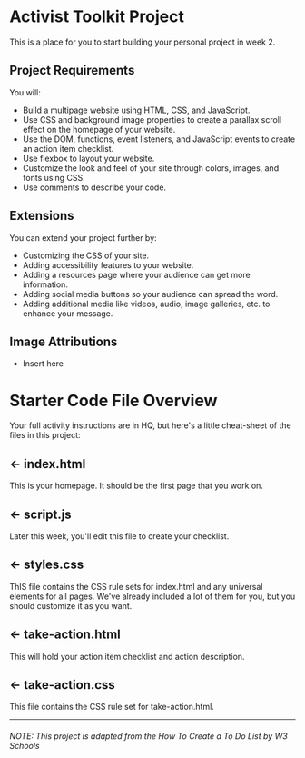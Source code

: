 # Activist Toolkit Project

This is a place for you to start building your personal project in week 2.

## Project Requirements
You will:
- Build a multipage website using HTML, CSS, and JavaScript.
- Use CSS and background image properties to create a parallax scroll effect on the homepage of your website.
- Use the DOM, functions, event listeners, and JavaScript events to create an action item checklist.
- Use flexbox to layout your website.
- Customize the look and feel of your site through colors, images, and  fonts using CSS. 
- Use comments to describe your code.



## Extensions
You can extend your project further by:
- Customizing the CSS of your site. 
- Adding accessibility features to your website. 
- Adding a resources page where your audience can get more information. 
- Adding social media buttons so your audience can spread the word. 
- Adding additional media like videos, audio, image galleries, etc. to enhance your message.

## Image Attributions
- Insert here

# Starter Code File Overview
Your full activity instructions are in HQ, but here's a little cheat-sheet of the files in this project:

## ← index.html
This is your homepage. It should be the first page that you work on.

## ← script.js
Later this week, you'll edit this file to create your checklist.

## ← styles.css
ThIS file contains the CSS rule sets for index.html and any universal elements for all pages. 
We've already included a lot of them for you, but you should customize it as you want.

## ← take-action.html
This will hold your action item checklist and action description.

## ← take-action.css
This file contains the CSS rule set for take-action.html.

---

###### *NOTE: This project is adapted from the How To Create a To Do List by W3 Schools*